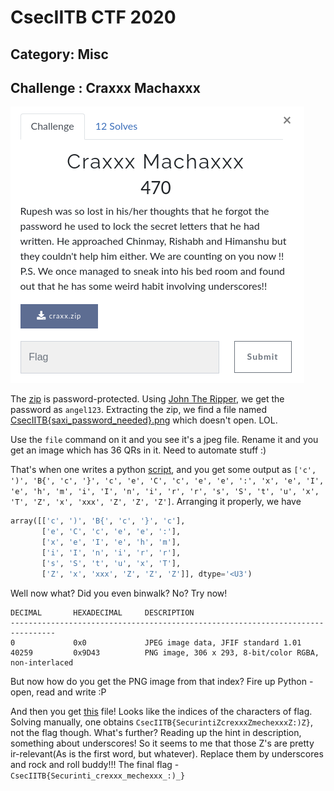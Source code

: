 # CsecIITB CTF 2020
## Category: Misc
## Challenge : Craxxx Machaxxx

![](Capture.png)

The [zip](craxx.zip) is password-protected. Using [John The Ripper](https://www.openwall.com/john/), we get the password as `angel123`. Extracting the zip, we find a file named [CsecIITB{saxi_password_needed}.png](CsecIITB%7Bsaxi_password_needed%7D.png) which doesn't open. LOL. 

Use the `file` command on it and you see it's a jpeg file. Rename it and you get an image which has 36 QRs in it. Need to automate stuff :)

That's when one writes a python [script](craxx%20machaxx.py), and you get some output as `['c', ')', 'B{', 'c', '}', 'c', 'e', 'C', 'c', 'e', 'e', ':', 'x', 'e', 'I', 'e', 'h', 'm', 'i', 'I', 'n', 'i', 'r', 'r', 's', 'S', 't', 'u', 'x', 'T', 'Z', 'x', 'xxx', 'Z', 'Z', 'Z']`. Arranging it properly, we have

```python
array([['c', ')', 'B{', 'c', '}', 'c'],
       ['e', 'C', 'c', 'e', 'e', ':'],
       ['x', 'e', 'I', 'e', 'h', 'm'],
       ['i', 'I', 'n', 'i', 'r', 'r'],
       ['s', 'S', 't', 'u', 'x', 'T'],
       ['Z', 'x', 'xxx', 'Z', 'Z', 'Z']], dtype='<U3')
```

Well now what? Did you even binwalk? No? Try now!

```
DECIMAL       HEXADECIMAL     DESCRIPTION
--------------------------------------------------------------------------------
0             0x0             JPEG image data, JFIF standard 1.01
40259         0x9D43          PNG image, 306 x 293, 8-bit/color RGBA, non-interlaced
```

But now how do you get the PNG image from that index? Fire up Python - open, read and write :P

And then you get [this](oup.png) file! Looks like the indices of the characters of flag. Solving manually, one obtains `CsecIITB{SecurintiZcrexxxZmechexxxZ:)Z}`, not the flag though. What's further? Reading up the hint in description, something about underscores! So it seems to me that those Z's are pretty ir-relevant(As is the first word, but whatever). Replace them by underscores and rock and roll buddy!!! The final flag - `CsecIITB{Securinti_crexxx_mechexxx_:)_}`